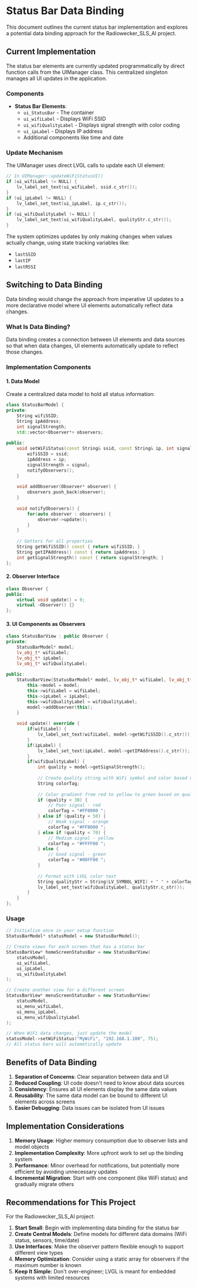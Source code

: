 # Status Bar Data Binding

This document outlines the current status bar implementation and explores a potential data binding approach for the Radiowecker_SLS_AI project.

## Current Implementation

The status bar elements are currently updated programmatically by direct function calls from the UIManager class. This centralized singleton manages all UI updates in the application.

### Components

- **Status Bar Elements**: 
  - `ui_StatusBar` - The container
  - `ui_wifiLabel` - Displays WiFi SSID
  - `ui_wifiQualityLabel` - Displays signal strength with color coding
  - `ui_ipLabel` - Displays IP address
  - Additional components like time and date

### Update Mechanism

The UIManager uses direct LVGL calls to update each UI element:

```cpp
// In UIManager::updateWiFiStatusUI()
if (ui_wifiLabel != NULL) {
    lv_label_set_text(ui_wifiLabel, ssid.c_str());
}
if (ui_ipLabel != NULL) {
    lv_label_set_text(ui_ipLabel, ip.c_str());
}
if (ui_wifiQualityLabel != NULL) {
    lv_label_set_text(ui_wifiQualityLabel, qualityStr.c_str());
}
```

The system optimizes updates by only making changes when values actually change, using state tracking variables like:
- `lastSSID`
- `lastIP`
- `lastRSSI`

## Switching to Data Binding

Data binding would change the approach from imperative UI updates to a more declarative model where UI elements automatically reflect data changes.

### What Is Data Binding?

Data binding creates a connection between UI elements and data sources so that when data changes, UI elements automatically update to reflect those changes.

### Implementation Components

#### 1. Data Model

Create a centralized data model to hold all status information:

```cpp
class StatusBarModel {
private:
    String wifiSSID;
    String ipAddress;
    int signalStrength;
    std::vector<Observer*> observers;
    
public:
    void setWiFiStatus(const String& ssid, const String& ip, int signal) {
        wifiSSID = ssid;
        ipAddress = ip;
        signalStrength = signal;
        notifyObservers();
    }
    
    void addObserver(Observer* observer) {
        observers.push_back(observer);
    }
    
    void notifyObservers() {
        for(auto observer : observers) {
            observer->update();
        }
    }
    
    // Getters for all properties
    String getWifiSSID() const { return wifiSSID; }
    String getIPAddress() const { return ipAddress; }
    int getSignalStrength() const { return signalStrength; }
};
```

#### 2. Observer Interface

```cpp
class Observer {
public:
    virtual void update() = 0;
    virtual ~Observer() {}
};
```

#### 3. UI Components as Observers

```cpp
class StatusBarView : public Observer {
private:
    StatusBarModel* model;
    lv_obj_t* wifiLabel;
    lv_obj_t* ipLabel;
    lv_obj_t* wifiQualityLabel;
    
public:
    StatusBarView(StatusBarModel* model, lv_obj_t* wifiLabel, lv_obj_t* ipLabel, lv_obj_t* wifiQualityLabel) {
        this->model = model;
        this->wifiLabel = wifiLabel;
        this->ipLabel = ipLabel;
        this->wifiQualityLabel = wifiQualityLabel;
        model->addObserver(this);
    }
    
    void update() override {
        if(wifiLabel) {
            lv_label_set_text(wifiLabel, model->getWifiSSID().c_str());
        }
        if(ipLabel) {
            lv_label_set_text(ipLabel, model->getIPAddress().c_str());
        }
        if(wifiQualityLabel) {
            int quality = model->getSignalStrength();
            
            // Create quality string with WiFi symbol and color based on quality
            String colorTag;
            
            // Color gradient from red to yellow to green based on quality
            if (quality < 30) {
                // Poor signal - red
                colorTag = "#FF0000 ";
            } else if (quality < 50) {
                // Weak signal - orange
                colorTag = "#FF8000 ";
            } else if (quality < 70) {
                // Medium signal - yellow
                colorTag = "#FFFF00 ";
            } else {
                // Good signal - green
                colorTag = "#00FF00 ";
            }
            
            // Format with LVGL color text
            String qualityStr = String(LV_SYMBOL_WIFI) + " " + colorTag + String(quality) + "%";
            lv_label_set_text(wifiQualityLabel, qualityStr.c_str());
        }
    }
};
```

### Usage

```cpp
// Initialize once in your setup function
StatusBarModel* statusModel = new StatusBarModel();

// Create views for each screen that has a status bar
StatusBarView* homeScreenStatusBar = new StatusBarView(
    statusModel, 
    ui_wifiLabel, 
    ui_ipLabel, 
    ui_wifiQualityLabel
);

// Create another view for a different screen
StatusBarView* menuScreenStatusBar = new StatusBarView(
    statusModel, 
    ui_menu_wifiLabel, 
    ui_menu_ipLabel, 
    ui_menu_wifiQualityLabel
);

// When WiFi data changes, just update the model
statusModel->setWiFiStatus("MyWiFi", "192.168.1.100", 75);
// All status bars will automatically update
```

## Benefits of Data Binding

1. **Separation of Concerns**: Clear separation between data and UI
2. **Reduced Coupling**: UI code doesn't need to know about data sources
3. **Consistency**: Ensures all UI elements display the same data values
4. **Reusability**: The same data model can be bound to different UI elements across screens
5. **Easier Debugging**: Data issues can be isolated from UI issues

## Implementation Considerations

1. **Memory Usage**: Higher memory consumption due to observer lists and model objects
2. **Implementation Complexity**: More upfront work to set up the binding system
3. **Performance**: Minor overhead for notifications, but potentially more efficient by avoiding unnecessary updates
4. **Incremental Migration**: Start with one component (like WiFi status) and gradually migrate others

## Recommendations for This Project

For the Radiowecker_SLS_AI project:

1. **Start Small**: Begin with implementing data binding for the status bar
2. **Create Central Models**: Define models for different data domains (WiFi status, sensors, time/date)
3. **Use Interfaces**: Make the observer pattern flexible enough to support different view types
4. **Memory Optimization**: Consider using a static array for observers if the maximum number is known
5. **Keep It Simple**: Don't over-engineer; LVGL is meant for embedded systems with limited resources
